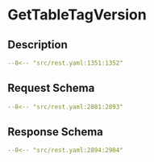 # GetTableTagVersion

## Description

```yaml
--8<-- "src/rest.yaml:1351:1352"
```

## Request Schema

```yaml
--8<-- "src/rest.yaml:2881:2893"
```
## Response Schema

```yaml
--8<-- "src/rest.yaml:2894:2904"
```